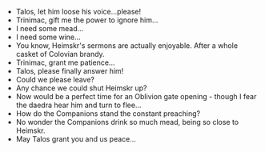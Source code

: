- Talos, let him loose his voice...please!
- Trinimac, gift me the power to ignore him...
- I need some mead...
- I need some wine...
- You know, Heimskr's sermons are actually enjoyable. After a whole casket of Colovian brandy.
- Trinimac, grant me patience...
- Talos, please finally answer him!
- Could we please leave?
- Any chance we could shut Heimskr up?
- Now would be a perfect time for an Oblivion gate opening - though I fear the daedra hear him and turn to flee...
- How do the Companions stand the constant preaching?
- No wonder the Companions drink so much mead, being so close to Heimskr.
- May Talos grant you and us peace...
